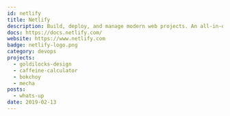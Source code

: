 ```yaml
---
id: netlify
title: Netlify
description: Build, deploy, and manage modern web projects. An all-in-one workflow that combines global deployment, continuous integration, and automatic HTTPS.
docs: https://docs.netlify.com/
website: https://www.netlify.com
badge: netlify-logo.png
category: devops
projects:
  - goldilocks-design
  - caffeine-calculator
  - bokchoy
  - mecha
posts:
  - whats-up
date: 2019-02-13
---
```

